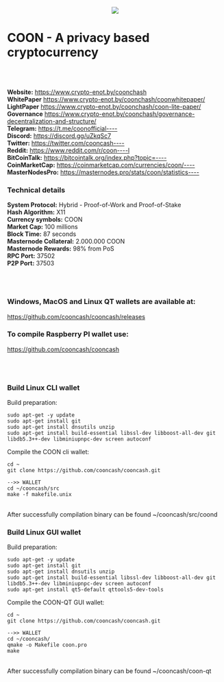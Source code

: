 <p align="center">
	<img src="https://www.crypto-enot.by/coonchash/coonlogoblack.png" />
</p>
<p align="center">
	<h1>COON - A privacy based cryptocurrency</h1>
</p>

<br><br>

 **Website:** https://www.crypto-enot.by/coonchash<br>
 **WhitePaper** https://www.crypto-enot.by/coonchash/coonwhitepaper/<br>
 **LightPaper** https://www.crypto-enot.by/coonchash/coon-lite-paper/<br>
 **Governance** https://www.crypto-enot.by/coonchash/governance-decentralization-and-structure/<br>
 **Telegram:** https://t.me/coonofficial----<br>
 **Discord:** https://discord.gg/uZkqSc7<br>
 **Twitter:** https://twitter.com/cooncash----<br>
 **Reddit:** https://www.reddit.com/r/coon----l<br>
 **BitCoinTalk:** https://bitcointalk.org/index.php?topic=----<br>
 **CoinMarketCap:** https://coinmarketcap.com/currencies/coon/----<br>
 **MasterNodesPro:** https://masternodes.pro/stats/coon/statistics----<br>

### Technical details

 **System Protocol:** Hybrid - Proof-of-Work and Proof-of-Stake<br>
 **Hash Algorithm:** X11<br>
 **Currency symbols:** COON<br>
 **Market Cap:** 100 millions<br>
 **Block Time:** 87 seconds<br>
 **Masternode Collateral:** 2.000.000 COON<br>
 **Masternode Rewards:** 98% from PoS<br>
 **RPC Port:** 37502<br>
 **P2P Port:** 37503<br>

<br><br>
### Windows, MacOS and Linux QT wallets are available at:
https://github.com/cooncash/cooncash/releases

### To compile Raspberry PI wallet use:
https://github.com/cooncash/cooncash

<br><br>
### Build Linux CLI wallet

Build preparation:

    sudo apt-get -y update
    sudo apt-get install git
    sudo apt-get install dnsutils unzip
    sudo apt-get install build-essential libssl-dev libboost-all-dev git libdb5.3++-dev libminiupnpc-dev screen autoconf

Compile the COON cli wallet:

    cd ~
    git clone https://github.com/cooncash/cooncash.git

	-->> WALLET
    cd ~/cooncash/src
    make -f makefile.unix
<br>
    After successfully compilation binary can be found ~/cooncash/src/coond

<br>

### Build Linux GUI wallet

Build preparation:

    sudo apt-get -y update
    sudo apt-get install git
    sudo apt-get install dnsutils unzip
    sudo apt-get install build-essential libssl-dev libboost-all-dev git libdb5.3++-dev libminiupnpc-dev screen autoconf    
    sudo apt-get install qt5-default qttools5-dev-tools 

Compile the COON-QT GUI wallet:


    cd ~
    git clone https://github.com/cooncash/cooncash.git

    -->> WALLET
    cd ~/cooncash/
    qmake -o Makefile coon.pro
    make
<br>
    After successfully compilation binary can be found ~/cooncash/coon-qt

<br><br>

